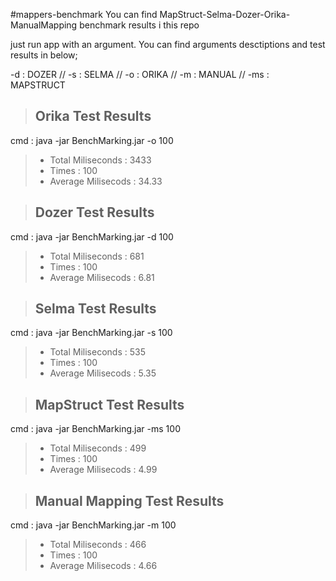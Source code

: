 #mappers-benchmark
You can find MapStruct-Selma-Dozer-Orika-ManualMapping benchmark results i this repo

just run app with an argument. You can find arguments desctiptions and test results in below;

-d : DOZER // -s : SELMA // -o : ORIKA // -m : MANUAL // -ms : MAPSTRUCT 


> ## Orika Test Results
cmd     : java -jar BenchMarking.jar -o 100

> - Total Miliseconds  : 3433
> - Times              : 100
> - Average Milisecods : 34.33

> ## Dozer Test Results
cmd     : java -jar BenchMarking.jar -d 100

> - Total Miliseconds  : 681
> - Times              : 100
> - Average Milisecods : 6.81

> ## Selma Test Results
cmd     : java -jar BenchMarking.jar -s 100

> - Total Miliseconds  : 535
> - Times              : 100
> - Average Milisecods : 5.35

> ## MapStruct Test Results
cmd     : java -jar BenchMarking.jar -ms 100

> - Total Miliseconds  : 499
> - Times              : 100
> - Average Milisecods : 4.99

> ## Manual Mapping Test Results
cmd     : java -jar BenchMarking.jar -m 100

> - Total Miliseconds  : 466
> - Times              : 100
> - Average Milisecods : 4.66
